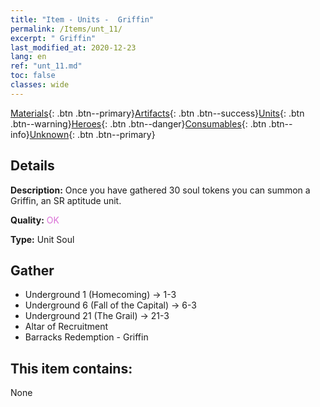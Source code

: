 ```yaml
---
title: "Item - Units -  Griffin"
permalink: /Items/unt_11/
excerpt: " Griffin"
last_modified_at: 2020-12-23
lang: en
ref: "unt_11.md"
toc: false
classes: wide
---
```

 [Materials](/Items/){: .btn .btn--primary}[Artifacts](/Items/Artifacts/){: .btn .btn--success}[Units](/Items/Units/){: .btn .btn--warning}[Heroes](/Items/Heroes/){: .btn .btn--danger}[Consumables](/Items/Consumables/){: .btn .btn--info}[Unknown](/Items/Unknown/){: .btn .btn--primary}

## Details
 **Description:** Once you have gathered 30 soul tokens you can summon a Griffin, an SR aptitude unit.

 **Quality:** <span style="color: #DA70D6">OK</span>

 **Type:** Unit Soul

## Gather

*    Underground 1 (Homecoming) -> 1-3 
*    Underground 6 (Fall of the Capital) -> 6-3 
*    Underground 21 (The Grail) -> 21-3 
*    Altar of Recruitment 
*    Barracks Redemption - Griffin 

## This item contains:

  None

